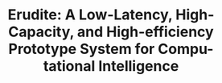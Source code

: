 ---
layout: page
title: "Erudite: A Low-Latency, High-Capacity, and High-efficiency Prototype System for Compu-tational Intelligence"
enable_hyperlink: true
first_author_link: http://impact.crhc.illinois.edu/Projects2.aspx?project=40
description: |
 · Exploring flash memory systems and software stack innovations to unblock the memory capacity andbandwidth bottleneck and eliminate software overhead for data-intensive workload
 · Developed a Linux kernel file system as a part of a prototypical device file system for NVMe SSD toreduce software overhead and enhance security
 · Worked on a concurrent-access cache simulator for a foundational non-volatile memory emulation system
importance: 3
category: research
---